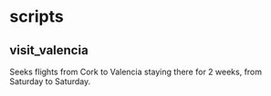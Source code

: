 # scripts
## visit_valencia
Seeks flights from Cork to Valencia staying there for 2 weeks, from Saturday to Saturday.
